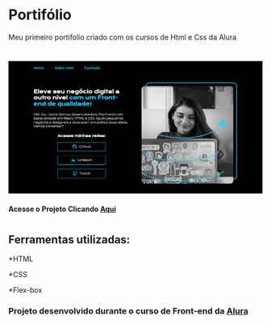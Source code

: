 # Portifólio

Meu primeiro portifolio criado com os cursos de Html e Css da Alura

#

![image](https://github.com/rogerioplacides/portifolio/blob/main/assets/portifolio.PNG)

#### Acesse o Projeto Clicando [Aqui](https://portifolio-sooty-six.vercel.app/)

#

## Ferramentas utilizadas:

*HTML

*CSS

*Flex-box

### Projeto desenvolvido durante o curso de Front-end da [Alura](https://www.alura.com.br/)
